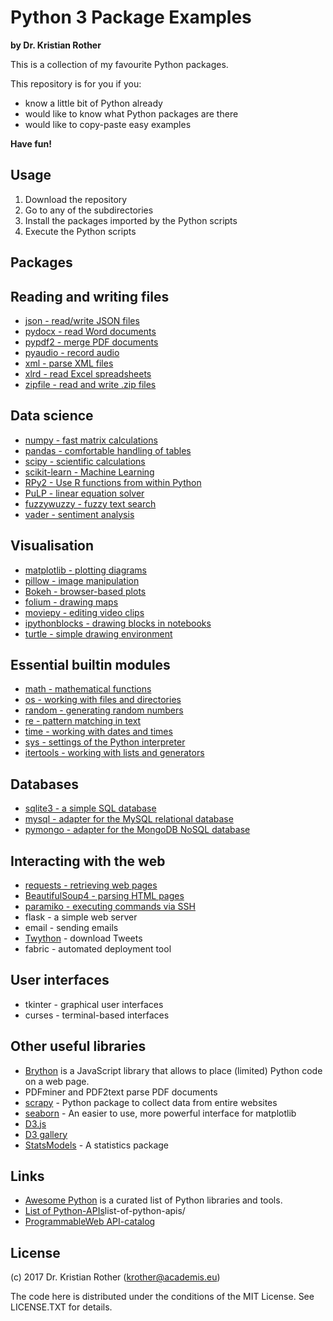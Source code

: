 
# Python 3 Package Examples

**by Dr. Kristian Rother**

This is a collection of my favourite Python packages.

This repository is for you if you:

* know a little bit of Python already
* would like to know what Python packages are there
* would like to copy-paste easy examples

**Have fun!**

## Usage

1. Download the repository
2. Go to any of the subdirectories
3. Install the packages imported by the Python scripts
4. Execute the Python scripts


## Packages

## Reading and writing files

* [json - read/write JSON files](read_write_data/json/)
* [pydocx - read Word documents](pydocx/)
* [pypdf2 - merge PDF documents](pypdf2/)
* [pyaudio - record audio](pyaudio/)
* [xml - parse XML files](read_write_data/xml/)
* [xlrd - read Excel spreadsheets](xlrd/)
* [zipfile - read and write .zip files](zipfile/)

## Data science

* [numpy - fast matrix calculations](numpy/)
* [pandas - comfortable handling of tables](pandas/)
* [scipy - scientific calculations](scipy/)
* [scikit-learn - Machine Learning](sklearn/)
* [RPy2 - Use R functions from within Python](RPy/)
* [PuLP - linear equation solver](PuLP/)
* [fuzzywuzzy - fuzzy text search](fuzzywuzzy/)
* [vader - sentiment analysis](vader/)

## Visualisation

* [matplotlib - plotting diagrams](matplotlib/)
* [pillow - image manipulation](pillow/)
* [Bokeh - browser-based plots](bokeh/)
* [folium - drawing maps](folium/)
* [moviepy - editing video clips](moviepy/)
* [ipythonblocks - drawing blocks in notebooks](ipythonblocks/)
* [turtle - simple drawing environment](turtle/)

## Essential builtin modules

* [math - mathematical functions](math/)
* [os - working with files and directories](os/)
* [random - generating random numbers](random/)
* [re - pattern matching in text](re/)
* [time - working with dates and times](time/)
* [sys - settings of the Python interpreter](sys/)
* [itertools - working with lists and generators](/itertools)

## Databases

* [sqlite3 - a simple SQL database](sqlite3/)
* [mysql - adapter for the MySQL relational database](mysql/)
* [pymongo - adapter for the MongoDB NoSQL database](pymongo/)

## Interacting with the web

* [requests - retrieving web pages](requests/requests.md)
* [BeautifulSoup4 - parsing HTML pages](beautiful_soup/bs4.md)
* [paramiko - executing commands via SSH](paramiko/paramiko.md)
* flask - a simple web server
* email - sending emails
* [Twython](https://github.com/ryanmcgrath/twython) - download Tweets
* fabric - automated deployment tool

## User interfaces

* tkinter - graphical user interfaces
* curses - terminal-based interfaces


## Other useful libraries

* [Brython](http://brython.info/) is a JavaScript library that allows to place (limited) Python code on a web page.
* PDFminer and PDF2text parse PDF documents
* [scrapy](http://scrapy.org/) - Python package to collect data from entire websites
* [seaborn](http://web.stanford.edu/~mwaskom/software/seaborn/) - An easier to use, more powerful interface for matplotlib
* [D3.js](http://d3js.org/)
* [D3 gallery](https://github.com/mbostock/d3/wiki/Gallery)
* [StatsModels](http://statsmodels.sourceforge.net/) - A statistics package

## Links

* [Awesome Python](https://awesome-python.com/) is a curated list of Python libraries and tools.
* [List of Python-APIs](http://www.pythonforbeginners.com/development/)list-of-python-apis/
* [ProgrammableWeb API-catalog](http://www.programmableweb.com/)

## License

(c) 2017 Dr. Kristian Rother (krother@academis.eu)

The code here is distributed under the conditions of the MIT License. See LICENSE.TXT for details.
